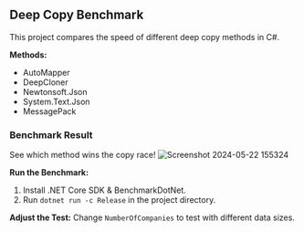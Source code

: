 ## Deep Copy Benchmark

This project compares the speed of different deep copy methods in C#.

**Methods:**
* AutoMapper
* DeepCloner
* Newtonsoft.Json
* System.Text.Json
* MessagePack

### Benchmark Result
See which method wins the copy race!
![Screenshot 2024-05-22 155324](https://github.com/arahimi71/DeepCopyBenchmark/assets/60326788/c29845b6-b613-42a3-9406-7057a838769e)

**Run the Benchmark:**
1. Install .NET Core SDK & BenchmarkDotNet.
2. Run `dotnet run -c Release` in the project directory.

**Adjust the Test:**
Change `NumberOfCompanies` to test with different data sizes.
